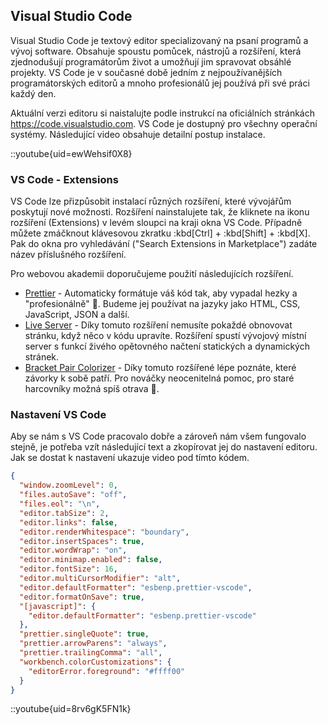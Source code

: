 ## Visual Studio Code

Visual Studio Code je textový editor specializovaný na psaní programů a vývoj software. Obsahuje spoustu pomůcek, nástrojů a rozšíření, která zjednodušují programátorům život a umožňují jim spravovat obsáhlé projekty. VS Code je v současné době jedním z nejpoužívanějších programátorských editorů a mnoho profesionálů jej používá při své práci každý den.

Aktuální verzi editoru si naistalujte podle instrukcí na oficiálních stránkách https://code.visualstudio.com. VS Code je dostupný pro všechny operační systémy. Následující video obsahuje detailní postup instalace.

::youtube{uid=ewWehsif0X8}

### VS Code - Extensions

VS Code lze přizpůsobit instalací různých rozšíření, které vývojářům poskytují nové možnosti. Rozšíření nainstalujete tak, že kliknete na ikonu rozšíření (Extensions) v levém sloupci na kraji okna VS Code. Případně můžete zmáčknout klávesovou zkratku :kbd[Ctrl] + :kbd[Shift] + :kbd[X]. Pak do okna pro vyhledávání ("Search Extensions in Marketplace") zadáte název příslušného rozšíření.

Pro webovou akademii doporučujeme použití následujících rozšíření.

- [Prettier](https://marketplace.visualstudio.com/items?itemName=esbenp.prettier-vscode) - Automaticky formátuje váš kód tak, aby vypadal hezky a "profesionálně" 🙂. Budeme jej používat na jazyky jako HTML, CSS, JavaScript, JSON a další.
- [Live Server](https://marketplace.visualstudio.com/items?itemName=ritwickdey.LiveServer) - Díky tomuto rozšíření nemusíte pokaždé obnovovat stránku, když něco v kódu upravíte. Rozšíření spustí vývojový místní server s funkcí živého opětovného načtení statických a dynamických stránek.
- [Bracket Pair Colorizer](https://marketplace.visualstudio.com/items?itemName=CoenraadS.bracket-pair-colorizer-2) - Díky tomuto rozšířené lépe poznáte, které závorky k sobě patří. Pro nováčky neocenitelná pomoc, pro staré harcovníky možná spíš otrava 🙂.

### Nastavení VS Code

Aby se nám s VS Code pracovalo dobře a zároveň nám všem fungovalo stejně, je potřeba vzít následující text a zkopírovat jej do nastavení editoru. Jak se dostat k nastavení ukazuje video pod tímto kódem.

```json
{
  "window.zoomLevel": 0,
  "files.autoSave": "off",
  "files.eol": "\n",
  "editor.tabSize": 2,
  "editor.links": false,
  "editor.renderWhitespace": "boundary",
  "editor.insertSpaces": true,
  "editor.wordWrap": "on",
  "editor.minimap.enabled": false,
  "editor.fontSize": 16,
  "editor.multiCursorModifier": "alt",
  "editor.defaultFormatter": "esbenp.prettier-vscode",
  "editor.formatOnSave": true,
  "[javascript]": {
    "editor.defaultFormatter": "esbenp.prettier-vscode"
  },
  "prettier.singleQuote": true,
  "prettier.arrowParens": "always",
  "prettier.trailingComma": "all",
  "workbench.colorCustomizations": {
    "editorError.foreground": "#ffff00"
  }
}
```

::youtube{uid=8rv6gK5FN1k}